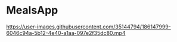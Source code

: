 # MealsApp

https://user-images.githubusercontent.com/35144794/186147999-6046c94a-5b12-4e40-a1aa-097e2f35dc80.mp4

